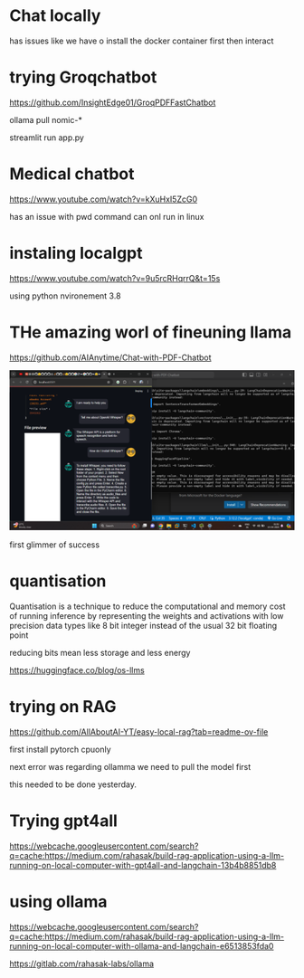 # Chat locally

has issues like we have o install the docker container first then interact

# trying Groqchatbot

https://github.com/InsightEdge01/GroqPDFFastChatbot

ollama pull nomic-*

streamlit run app.py

# Medical chatbot

https://www.youtube.com/watch?v=kXuHxI5ZcG0

has an issue with pwd command can onl run in linux

# instaling localgpt

https://www.youtube.com/watch?v=9u5rcRHqrrQ&t=15s

using python nvironement 3.8

# THe amazing worl of fineuning llama
https://github.com/AIAnytime/Chat-with-PDF-Chatbot

![](2024-04-15-01-02-08.png)

first glimmer of success

# quantisation

Quantisation is a technique to reduce the computational and memory cost of running inference by representing the weights and activations with low precision data types like 8 bit integer instead of the usual 32 bit floating point

reducing bits mean less storage and less energy

https://huggingface.co/blog/os-llms


# trying on RAG

https://github.com/AllAboutAI-YT/easy-local-rag?tab=readme-ov-file

first install pytorch cpuonly

next error was regarding ollamma we need to pull the model first

this needed to be done yesterday.

# Trying gpt4all

https://webcache.googleusercontent.com/search?q=cache:https://medium.com/rahasak/build-rag-application-using-a-llm-running-on-local-computer-with-gpt4all-and-langchain-13b4b8851db8

# using ollama

https://webcache.googleusercontent.com/search?q=cache:https://medium.com/rahasak/build-rag-application-using-a-llm-running-on-local-computer-with-ollama-and-langchain-e6513853fda0

https://gitlab.com/rahasak-labs/ollama



